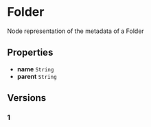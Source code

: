 # Folder

Node representation of the metadata of a Folder

## Properties

* __name__ `String`
* __parent__ `String`

## Versions

### 1